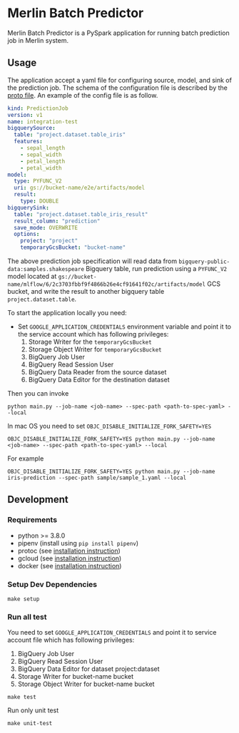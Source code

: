 # Merlin Batch Predictor

Merlin Batch Predictor is a PySpark application for running batch prediction job in Merlin system.

## Usage

The application accept a yaml file for configuring source, model, and sink of the prediction job.
The schema of the configuration file is described by the [proto file](spec/prediction_job.proto).
An example of the config file is as follow.

```yaml
kind: PredictionJob
version: v1
name: integration-test
bigquerySource:
  table: "project.dataset.table_iris"
  features:
    - sepal_length
    - sepal_width
    - petal_length
    - petal_width
model:
  type: PYFUNC_V2
  uri: gs://bucket-name/e2e/artifacts/model
  result:
    type: DOUBLE
bigquerySink:
  table: "project.dataset.table_iris_result"
  result_column: "prediction"
  save_mode: OVERWRITE
  options:
    project: "project"
    temporaryGcsBucket: "bucket-name"
```

The above prediction job specification will read data from `bigquery-public-data:samples.shakespeare` Bigquery table,
run prediction using a `PYFUNC_V2` model located at `gs://bucket-name/mlflow/6/2c3703fbbf9f4866b26e4cf91641f02c/artifacts/model` GCS bucket,
and write the result to another bigquery table `project.dataset.table`.

To start the application locally you need:

- Set `GOOGLE_APPLICATION_CREDENTIALS` environment variable and point it to the service account which has following privileges:
  1. Storage Writer for the `temporaryGcsBucket`
  2. Storage Object Writer for `temporaryGcsBucket`
  3. BigQuery Job User
  4. BigQuery Read Session User
  5. BigQuery Data Reader from the source dataset
  6. BigQuery Data Editor for the destination dataset

Then you can invoke

```shell script
python main.py --job-name <job-name> --spec-path <path-to-spec-yaml> --local
```

In mac OS you need to set `OBJC_DISABLE_INITIALIZE_FORK_SAFETY=YES`

```shell script
OBJC_DISABLE_INITIALIZE_FORK_SAFETY=YES python main.py --job-name <job-name> --spec-path <path-to-spec-yaml> --local
```

For example

```shell script
OBJC_DISABLE_INITIALIZE_FORK_SAFETY=YES python main.py --job-name iris-prediction --spec-path sample/sample_1.yaml --local
```

## Development

### Requirements

- python >= 3.8.0
- pipenv (install using `pip install pipenv`)
- protoc (see [installation instruction](http://google.github.io/proto-lens/installing-protoc.html))
- gcloud (see [installation instruction](https://cloud.google.com/sdk/install))
- docker (see [installation instruction](https://docs.docker.com/install/))

### Setup Dev Dependencies

```shell script
make setup
```

### Run all test

You need to set `GOOGLE_APPLICATION_CREDENTIALS` and point it to service account file which has following privileges:

1. BigQuery Job User
2. BigQuery Read Session User
3. BigQuery Data Editor for dataset project:dataset
4. Storage Writer for bucket-name bucket
5. Storage Object Writer for bucket-name bucket

```shell script
make test
```

Run only unit test

```shell script
make unit-test
```
